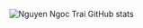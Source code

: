![Nguyen Ngoc Trai GitHub stats](https://github-readme-stats.vercel.app/api?username=anuraghazra&theme=dark&show_icons=true)
